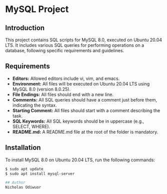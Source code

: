 # MySQL Project

## Introduction
This project contains SQL scripts for MySQL 8.0, executed on Ubuntu 20.04 LTS. It includes various SQL queries for performing operations on a database, following specific requirements and guidelines.

## Requirements
- **Editors:** Allowed editors include vi, vim, and emacs.
- **Environment:** All files will be executed on Ubuntu 20.04 LTS using MySQL 8.0 (version 8.0.25).
- **File Endings:** All files should end with a new line.
- **Comments:** All SQL queries should have a comment just before them, indicating the syntax.
- **Starting Comment:** All files should start with a comment describing the task.
- **SQL Keywords:** All SQL keywords should be in uppercase (e.g., SELECT, WHERE).
- **README.md:** A README.md file at the root of the folder is mandatory.

## Installation
To install MySQL 8.0 on Ubuntu 20.04 LTS, run the following commands:
```bash
$ sudo apt update
$ sudo apt install mysql-server

## Author
Nicholas Odiwuor
